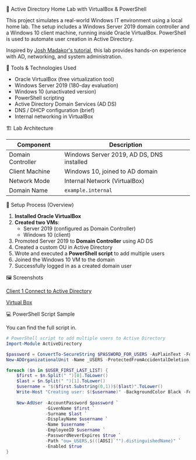 🧪 Active Directory Home Lab with VirtualBox & PowerShell

This project simulates a real-world Windows IT environment using a local home lab. The setup includes a Windows Server 2019 domain controller and a Windows 10 client machine, running inside Oracle VirtualBox. PowerShell is used to automate user creation in Active Directory.

Inspired by [Josh Madakor's tutorial](https://www.youtube.com/watch?v=uq7zjBodZ5I), this lab provides hands-on experience with AD, networking, and system administration.

🧰 Tools & Technologies Used

- Oracle VirtualBox (free virtualization tool)
- Windows Server 2019 (180-day evaluation)
- Windows 10 (unactivated version)
- PowerShell scripting
- Active Directory Domain Services (AD DS)
- DNS / DHCP configuration (brief)
- Internal networking in VirtualBox

🏗️ Lab Architecture

| Component       | Description                            |
|----------------|----------------------------------------|
| Domain Controller | Windows Server 2019, AD DS, DNS installed |
| Client Machine  | Windows 10, joined to AD domain        |
| Network Mode    | Internal Network (VirtualBox)          |
| Domain Name     | `example.internal`     |

🔧 Setup Process (Overview)

1. **Installed Oracle VirtualBox**
2. **Created two VMs**:
   - Server 2019 (configured as Domain Controller)
   - Windows 10 (client)
3. Promoted Server 2019 to **Domain Controller** using AD DS
4. Created a custom OU in Active Directory
5. Wrote and executed a **PowerShell script** to add multiple users
6. Joined the Windows 10 VM to the domain
7. Successfully logged in as a created domain user

🖼️ Screenshots

[Client 1 Connect to Active Directory](screenshots/CLIENT1_connected_to_active_directory.png)

[Virtual Box](screenshots/Virtualbox_for_DC_and_CLIENT1.png)

💻 PowerShell Script Sample

You can find the full script in.

```powershell
# PowerShell script to add multiple users to Active Directory
Import-Module ActiveDirectory

$password = ConvertTo-SecureString $PASSWORD_FOR_USERS -AsPlainText -Force
New-ADOrganizationalUnit -Name _USERS -ProtectedFromAccidentalDeletion $false

foreach ($n in $USER_FIRST_LAST_LIST) {
    $first = $n.Split(" ")[0].ToLower()
    $last = $n.Split(" ")[1].ToLower()
    $username = "$($first.Substring(0,1))$($last)".ToLower()
    Write-Host "Creating user: $($username)" -BackgroundColor Black -ForegroundColor Cyan
    
    New-AdUser -AccountPassword $password `
               -GivenName $first `
               -Surname $last `
               -DisplayName $username `
               -Name $username `
               -EmployeeID $username `
               -PasswordNeverExpires $true `
               -Path "ou=_USERS,$(([ADSI]`"").distinguishedName)" `
               -Enabled $true
}

